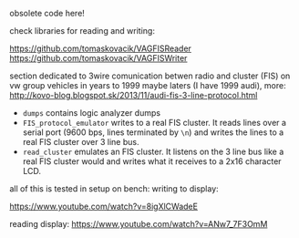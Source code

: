 obsolete code here!

check libraries for reading and writing:

https://github.com/tomaskovacik/VAGFISReader
https://github.com/tomaskovacik/VAGFISWriter


section dedicated to 3wire comunication betwen radio and cluster (FIS) on vw group vehicles in years to 1999 maybe laters (I have 1999 audi), more: http://kovo-blog.blogspot.sk/2013/11/audi-fis-3-line-protocol.html

- `dumps` contains logic analyzer dumps
- `FIS_protocol_emulator` writes to a real FIS cluster.  It reads lines over a
  serial port (9600 bps, lines terminated by `\n`) and writes the lines to a
  real FIS cluster over 3 line bus.
- `read_cluster` emulates an FIS cluster.  It listens on the 3 line bus like
  a real FIS cluster would and writes what it receives to a 2x16 character LCD.

all of this is tested in setup on bench: writing to display:

https://www.youtube.com/watch?v=8igXlCWadeE

reading display:
https://www.youtube.com/watch?v=ANw7_7F3OmM


